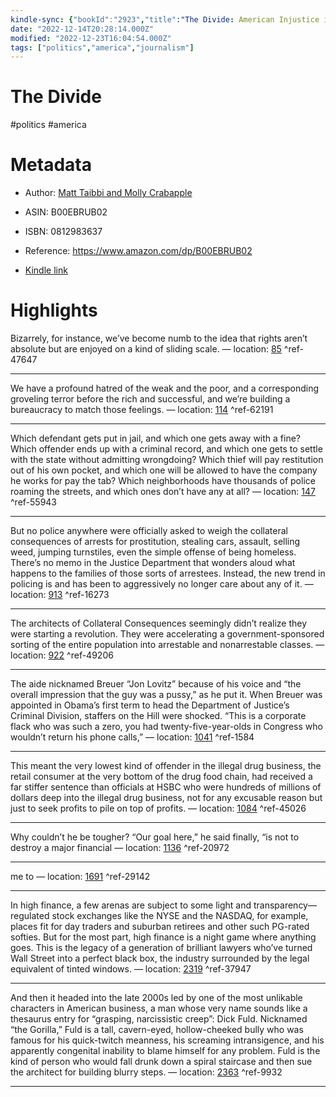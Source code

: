 ```yaml
---
kindle-sync: {"bookId":"2923","title":"The Divide: American Injustice in the Age of the Wealth Gap","author":"Matt Taibbi and Molly Crabapple","asin":"B00EBRUB02","lastAnnotatedDate":"2019-04-11","bookImageUrl":"https://m.media-amazon.com/images/I/913cJQHSz+L._SY160.jpg","highlightsCount":11}
date: "2022-12-14T20:28:14.000Z"
modified: "2022-12-23T16:04:54.000Z"
tags: ["politics","america","journalism"]
---
```

# The Divide

#politics #america 

# Metadata

* Author: [Matt Taibbi and Molly Crabapple](https://www.amazon.com/Matt-Taibbi/e/B001JRUQ4S/ref=dp_byline_cont_ebooks_1)

* ASIN: B00EBRUB02

* ISBN: 0812983637

* Reference: <https://www.amazon.com/dp/B00EBRUB02>

* [Kindle link](kindle://book?action=open&asin=B00EBRUB02)

# Highlights

Bizarrely, for instance, we’ve become numb to the idea that rights aren’t absolute but are enjoyed on a kind of sliding scale. — location: [85](kindle://book?action=open&asin=B00EBRUB02&location=85) ^ref-47647

---

We have a profound hatred of the weak and the poor, and a corresponding groveling terror before the rich and successful, and we’re building a bureaucracy to match those feelings. — location: [114](kindle://book?action=open&asin=B00EBRUB02&location=114) ^ref-62191

---

Which defendant gets put in jail, and which one gets away with a fine? Which offender ends up with a criminal record, and which one gets to settle with the state without admitting wrongdoing? Which thief will pay restitution out of his own pocket, and which one will be allowed to have the company he works for pay the tab? Which neighborhoods have thousands of police roaming the streets, and which ones don’t have any at all? — location: [147](kindle://book?action=open&asin=B00EBRUB02&location=147) ^ref-55943

---

But no police anywhere were officially asked to weigh the collateral consequences of arrests for prostitution, stealing cars, assault, selling weed, jumping turnstiles, even the simple offense of being homeless. There’s no memo in the Justice Department that wonders aloud what happens to the families of those sorts of arrestees. Instead, the new trend in policing is and has been to aggressively no longer care about any of it. — location: [913](kindle://book?action=open&asin=B00EBRUB02&location=913) ^ref-16273

---

The architects of Collateral Consequences seemingly didn’t realize they were starting a revolution. They were accelerating a government-sponsored sorting of the entire population into arrestable and nonarrestable classes. — location: [922](kindle://book?action=open&asin=B00EBRUB02&location=922) ^ref-49206

---

The aide nicknamed Breuer “Jon Lovitz” because of his voice and “the overall impression that the guy was a pussy,” as he put it. When Breuer was appointed in Obama’s first term to head the Department of Justice’s Criminal Division, staffers on the Hill were shocked. “This is a corporate flack who was such a zero, you had twenty-five-year-olds in Congress who wouldn’t return his phone calls,” — location: [1041](kindle://book?action=open&asin=B00EBRUB02&location=1041) ^ref-1584

---

This meant the very lowest kind of offender in the illegal drug business, the retail consumer at the very bottom of the drug food chain, had received a far stiffer sentence than officials at HSBC who were hundreds of millions of dollars deep into the illegal drug business, not for any excusable reason but just to seek profits to pile on top of profits. — location: [1084](kindle://book?action=open&asin=B00EBRUB02&location=1084) ^ref-45026

---

Why couldn’t he be tougher? “Our goal here,” he said finally, “is not to destroy a major financial — location: [1136](kindle://book?action=open&asin=B00EBRUB02&location=1136) ^ref-20972

---

me to — location: [1691](kindle://book?action=open&asin=B00EBRUB02&location=1691) ^ref-29142

---

In high finance, a few arenas are subject to some light and transparency—regulated stock exchanges like the NYSE and the NASDAQ, for example, places fit for day traders and suburban retirees and other such PG-rated softies. But for the most part, high finance is a night game where anything goes. This is the legacy of a generation of brilliant lawyers who’ve turned Wall Street into a perfect black box, the industry surrounded by the legal equivalent of tinted windows. — location: [2319](kindle://book?action=open&asin=B00EBRUB02&location=2319) ^ref-37947

---

And then it headed into the late 2000s led by one of the most unlikable characters in American business, a man whose very name sounds like a thesaurus entry for “grasping, narcissistic creep”: Dick Fuld. Nicknamed “the Gorilla,” Fuld is a tall, cavern-eyed, hollow-cheeked bully who was famous for his quick-twitch meanness, his screaming intransigence, and his apparently congenital inability to blame himself for any problem. Fuld is the kind of person who would fall drunk down a spiral staircase and then sue the architect for building blurry steps. — location: [2363](kindle://book?action=open&asin=B00EBRUB02&location=2363) ^ref-9932

---
